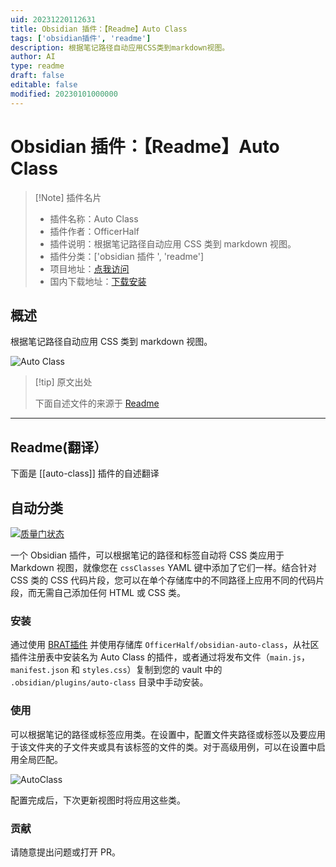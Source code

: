 ```yaml
---
uid: 20231220112631
title: Obsidian 插件：【Readme】Auto Class
tags: ['obsidian插件', 'readme']
description: 根据笔记路径自动应用CSS类到markdown视图。
author: AI
type: readme
draft: false
editable: false
modified: 20230101000000
---
```


# Obsidian 插件：【Readme】Auto Class

> [!Note] 插件名片
> - 插件名称：Auto Class
> - 插件作者：OfficerHalf
> - 插件说明：根据笔记路径自动应用 CSS 类到 markdown 视图。
> - 插件分类：['obsidian 插件 ', 'readme']
> - 项目地址：[点我访问](https://github.com/OfficerHalf/obsidian-auto-class)
> - 国内下载地址：[下载安装](https://pkmer.cn/products/plugin/pluginMarket/?auto-class)

## 概述

根据笔记路径自动应用 CSS 类到 markdown 视图。

![Auto Class](https://cdn.pkmer.cn/covers/auto-class.png!pkmer)

> [!tip] 原文出处
>
>下面自述文件的来源于 [Readme](https://ghproxy.net/https://raw.githubusercontent.com/OfficerHalf/obsidian-auto-class/main/README.md)

---

## Readme(翻译）

下面是 [[auto-class]] 插件的自述翻译

## 自动分类

[![质量门状态](https://sonarcloud.io/api/project_badges/measure?project=OfficerHalf_obsidian-auto-class&metric=alert_status)](https://sonarcloud.io/summary/new_code?id=OfficerHalf_obsidian-auto-class)

一个 Obsidian 插件，可以根据笔记的路径和标签自动将 CSS 类应用于 Markdown 视图，就像您在 `cssClasses` YAML 键中添加了它们一样。结合针对 CSS 类的 CSS 代码片段，您可以在单个存储库中的不同路径上应用不同的代码片段，而无需自己添加任何 HTML 或 CSS 类。

### 安装

通过使用 [BRAT插件](https://github.com/TfTHacker/obsidian42-brat) 并使用存储库 `OfficerHalf/obsidian-auto-class`，从社区插件注册表中安装名为 Auto Class 的插件，或者通过将发布文件（`main.js`，`manifest.json` 和 `styles.css`）复制到您的 vault 中的 `.obsidian/plugins/auto-class` 目录中手动安装。

### 使用

可以根据笔记的路径或标签应用类。在设置中，配置文件夹路径或标签以及要应用于该文件夹的子文件夹或具有该标签的文件的类。对于高级用例，可以在设置中启用全局匹配。

![AutoClass](https://cdn.pkmer.cn/covers/auto-class_2_0.png!pkmer)

配置完成后，下次更新视图时将应用这些类。

### 贡献

请随意提出问题或打开 PR。
